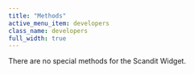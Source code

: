 ```yaml
---
title: "Methods"
active_menu_item: developers
class_name: developers
full_width: true
---
```



There are no special methods for the Scandit Widget.
